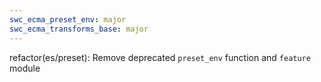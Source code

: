 ```yaml
---
swc_ecma_preset_env: major
swc_ecma_transforms_base: major
---
```


refactor(es/preset): Remove deprecated `preset_env` function and `feature` module
